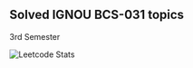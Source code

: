 ## Solved IGNOU BCS-031 topics
3rd Semester

![Leetcode Stats](https://leetcard.jacoblin.cool/Recruit_069)
